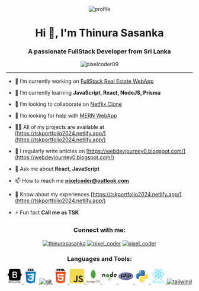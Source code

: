 
<p align="center">
  <img src="https://media.tenor.com/rePDfDWO3XoAAAAd/hacking.gif" width="230" alt="profile">
</p>



<h1 align="center">Hi 👋, I'm Thinura Sasanka</h1>
<h3 align="center">A passionate FullStack Developer from Sri Lanka</h3>

<p align="center"> <img src="https://komarev.com/ghpvc/?username=pixelcoder09&label=Profile%20views&color=0e75b6&style=flat" alt="pixelcoder09" /> </p>

---

- 🔭 I’m currently working on [FullStack Real Estate WebApp](#)

- 🌱 I’m currently learning **JavaScript, React, NodeJS, Prisma**

- 👯 I’m looking to collaborate on [Netflix Clone](#)

- 🤝 I’m looking for help with [MERN WebApp](#)

- 👨‍💻 All of my projects are available at [https://tskportfolio2024.netlify.app/](https://tskportfolio2024.netlify.app/)

- 📝 I regularly write articles on [https://webdevjourney0.blogspot.com/](https://webdevjourney0.blogspot.com/)

- 💬 Ask me about **React, JavaScript**

- 📫 How to reach me **pixelcoder@outlook.com**

- 📄 Know about my experiences [https://tskportfolio2024.netlify.app/](https://tskportfolio2024.netlify.app/)

- ⚡ Fun fact **Call me as TSK**

<h3 align="center">Connect with me:</h3>
<p align="center">
<a href="https://stackoverflow.com/users/thinurasasanka" target="blank"><img align="center" src="https://raw.githubusercontent.com/rahuldkjain/github-profile-readme-generator/master/src/images/icons/Social/stack-overflow.svg" alt="thinurasasanka" height="30" width="40" /></a>
<a href="https://fb.com/pixel_coder" target="blank"><img align="center" src="https://raw.githubusercontent.com/rahuldkjain/github-profile-readme-generator/master/src/images/icons/Social/facebook.svg" alt="pixel_coder" height="30" width="40" /></a>
<a href="https://www.youtube.com/c/pixel_coder" target="blank"><img align="center" src="https://raw.githubusercontent.com/rahuldkjain/github-profile-readme-generator/master/src/images/icons/Social/youtube.svg" alt="pixel_coder" height="30" width="40" /></a>
</p>

<h3 align="center">Languages and Tools:</h3>
<p align="center"> <a href="https://getbootstrap.com" target="_blank" rel="noreferrer"> <img src="https://raw.githubusercontent.com/devicons/devicon/master/icons/bootstrap/bootstrap-plain-wordmark.svg" alt="bootstrap" width="40" height="40"/> </a> <a href="https://www.w3schools.com/css/" target="_blank" rel="noreferrer"> <img src="https://raw.githubusercontent.com/devicons/devicon/master/icons/css3/css3-original-wordmark.svg" alt="css3" width="40" height="40"/> </a> <a href="https://git-scm.com/" target="_blank" rel="noreferrer"> <img src="https://www.vectorlogo.zone/logos/git-scm/git-scm-icon.svg" alt="git" width="40" height="40"/> </a> <a href="https://www.w3.org/html/" target="_blank" rel="noreferrer"> <img src="https://raw.githubusercontent.com/devicons/devicon/master/icons/html5/html5-original-wordmark.svg" alt="html5" width="40" height="40"/> </a> <a href="https://developer.mozilla.org/en-US/docs/Web/JavaScript" target="_blank" rel="noreferrer"> <img src="https://raw.githubusercontent.com/devicons/devicon/master/icons/javascript/javascript-original.svg" alt="javascript" width="40" height="40"/> </a> <a href="https://www.mongodb.com/" target="_blank" rel="noreferrer"> <img src="https://raw.githubusercontent.com/devicons/devicon/master/icons/mongodb/mongodb-original-wordmark.svg" alt="mongodb" width="40" height="40"/> </a> <a href="https://nodejs.org" target="_blank" rel="noreferrer"> <img src="https://raw.githubusercontent.com/devicons/devicon/master/icons/nodejs/nodejs-original-wordmark.svg" alt="nodejs" width="40" height="40"/> </a> <a href="https://www.php.net" target="_blank" rel="noreferrer"> <img src="https://raw.githubusercontent.com/devicons/devicon/master/icons/php/php-original.svg" alt="php" width="40" height="40"/> </a> <a href="https://www.python.org" target="_blank" rel="noreferrer"> <img src="https://raw.githubusercontent.com/devicons/devicon/master/icons/python/python-original.svg" alt="python" width="40" height="40"/> </a> <a href="https://reactjs.org/" target="_blank" rel="noreferrer"> <img src="https://raw.githubusercontent.com/devicons/devicon/master/icons/react/react-original-wordmark.svg" alt="react" width="40" height="40"/> </a> <a href="https://tailwindcss.com/" target="_blank" rel="noreferrer"> <img src="https://www.vectorlogo.zone/logos/tailwindcss/tailwindcss-icon.svg" alt="tailwind" width="40" height="40"/> </a> </p>
